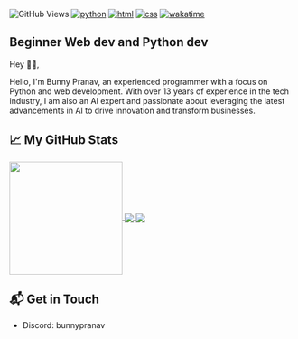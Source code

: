 ![GitHub Views](https://komarev.com/ghpvc/?username=bunnypranav&color=FAC151&style=for-the-badge&base=500)
[![python](https://img.shields.io/badge/Python-Intermediate-blue?logo=python&style=for-the-badge)](https://github.com/bunnypranav)
[![html](https://img.shields.io/badge/HTML-Intermediate-blue?logo=html5&style=for-the-badge)](https://github.com/bunnypranav)
[![css](https://img.shields.io/badge/CSS-Intermediate-blue?logo=css3&style=for-the-badge)](https://github.com/bunnypranav)
[![wakatime](https://wakatime.com/badge/user/6f264882-b68d-458b-a878-91a6ffe199df.svg?style=for-the-badge)](https://github.com/bunnypranav)
## Beginner Web dev and Python dev

Hey 👋🏻,

Hello, I'm Bunny Pranav, an experienced programmer with a focus on Python and web development. With over 13 years of experience in the tech industry, I am also an AI expert and passionate about leveraging the latest advancements in AI to drive innovation and transform businesses.

## &#x1f4c8; My GitHub Stats

<a href="https://github.com/bunnypranav">
  <img height=200 align="center" src="https://githubstats.bunnyorg.in/api/top-langs/?username=bunnypranav&include_all_commits=true&layout=compact" />
</a>

<a href="https://github.com/bunnypranav">
  <img align="center" src="https://githubstats.bunnyorg.in/api?username=bunnypranav&show_icons=true&count_private=true&hide=stars&show=reviews,prs_merged&include_all_commits=true" />
</a>

<a href="https://github.com/bunnypranav">
  <img align="center" src="https://githubstats.bunnyorg.in/api/wakatime?username=bunnypranav&show_icons=true&layout=compact" />
</a>

## 📬 Get in Touch

- Discord:  bunnypranav
